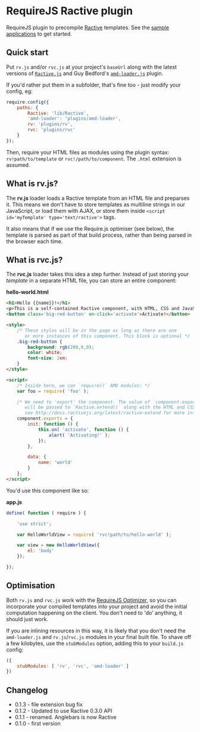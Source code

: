 RequireJS Ractive plugin
==========================

RequireJS plugin to precompile [Ractive][1] templates. See the [sample applications][4] to get started.

Quick start
-----------

Put `rv.js` and/or `rvc.js` at your project's `baseUrl` along with the latest versions of [`Ractive.js`][1] and Guy Bedford's [`amd-loader.js`][2] plugin.

If you'd rather put them in a subfolder, that's fine too - just modify your config, eg:

```js
require.config({
	paths: {
		Ractive: 'lib/Ractive',
		'amd-loader': 'plugins/amd-loader',
		rv: 'plugins/rv',
		rvc: 'plugins/rvc'
	}
});
```

Then, require your HTML files as modules using the plugin syntax: `rv!path/to/template` or `rvc!/path/to/component`. The `.html` extension is assumed.


What is rv.js?
--------------

The **rv.js** loader loads a Ractive template from an HTML file and preparses it. This means we don't have to store templates as multiline strings in our JavaScript, or load them with AJAX, or store them inside `<script id='myTemplate' type='text/ractive'>` tags.

It also means that if we use the Require.js optimiser (see below), the template is parsed as part of that build process, rather than being parsed in the browser each time.


What is rvc.js?
---------------

The **rvc.js** loader takes this idea a step further. Instead of just storing your *template* in a separate HTML file, you can store an entire component:

**hello-world.html**

```html
<h1>Hello {{name}}!</h1>
<p>This is a self-contained Ractive component, with HTML, CSS and JavaScript.</p>
<button class='big-red-button' on-click='activate'>Activate!</button>

<style>
	/* These styles will be in the page as long as there are one
	   or more instances of this component. This block is optional */
	.big-red-button {
		background: rgb(200,0,0);
		color: white;
		font-size: 2em;
	}
</style>

<script>
	/* Inside here, we can `require()` AMD modules: */
	var foo = require( 'foo' );

	/* We need to 'export' the component. The value of `component.exports`
	   will be passed to `Ractive.extend()` along with the HTML and CSS -
	   see http://docs.ractivejs.org/latest/ractive-extend for more info */
	component.exports = {
		init: function () {
			this.on( 'activate', function () {
				alert( 'Activating!' );
			});
		},

		data: {
			name: 'world'
		}
	};
</script>
```

You'd use this component like so:

**app.js**

```js
define( function ( require ) {

	'use strict';

	var HelloWorldView = require( 'rvc!path/to/hello-world' );

	var view = new HelloWorldView({
		el: 'body'
	});

});
```


Optimisation
------------

Both `rv.js` and `rvc.js` work with the [RequireJS Optimizer][3], so you can incorporate your compiled templates into your project and avoid the initial computation happening on the client. You don't need to 'do' anything, it should just work.

If you are inlining resources in this way, it is likely that you don't need the `amd-loader.js` and `rv.js`/`rvc.js` modules in your final built file. To shave off a few kilobytes, use the `stubModules` option, adding this to your `build.js` config:

```js
({
	stubModules: [ 'rv', 'rvc', 'amd-loader' ]
})
```


Changelog
---------

* 0.1.3 - file extension bug fix
* 0.1.2 - Updated to use Ractive 0.3.0 API
* 0.1.1 - renamed. Anglebars is now Ractive
* 0.1.0 - first version


[1]: https://github.com/RactiveJS/Ractive
[2]: https://github.com/guybedford/amd-loader
[3]: http://requirejs.org/docs/optimization.html
[4]: https://github.com/RactiveJS/requirejs-ractive/tree/master/sample
